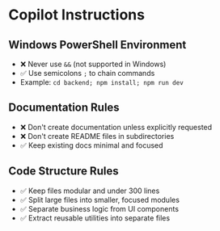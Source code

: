 # Copilot Instructions

## Windows PowerShell Environment
- ❌ Never use `&&` (not supported in Windows)
- ✅ Use semicolons `;` to chain commands
- Example: `cd backend; npm install; npm run dev`

## Documentation Rules
- ❌ Don't create documentation unless explicitly requested
- ❌ Don't create README files in subdirectories
- ✅ Keep existing docs minimal and focused

## Code Structure Rules
- ✅ Keep files modular and under 300 lines
- ✅ Split large files into smaller, focused modules
- ✅ Separate business logic from UI components
- ✅ Extract reusable utilities into separate files